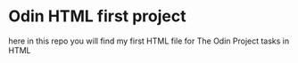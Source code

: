 # Odin HTML first project 
here in this repo you will find my first HTML file for The Odin Project tasks in HTML